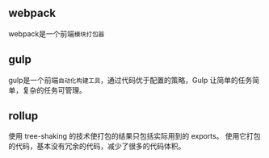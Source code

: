 ## webpack
webpack是一个前端`模块打包器`

## gulp
gulp是一个前端`自动化构建工具`，通过代码优于配置的策略，Gulp 让简单的任务简单，复杂的任务可管理。

## rollup
使用 tree-shaking 的技术使打包的结果只包括实际用到的 exports。 使用它打包的代码，基本没有冗余的代码，减少了很多的代码体积。